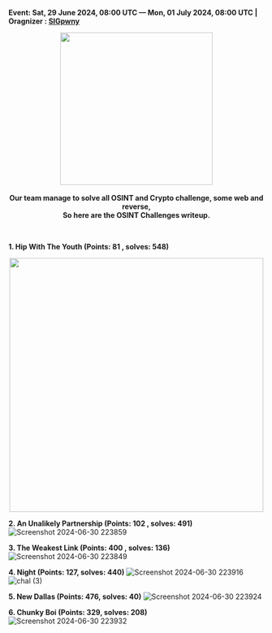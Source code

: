 **Event: Sat, 29 June 2024, 08:00 UTC — Mon, 01 July 2024, 08:00 UTC | Oragnizer : [SIGpwny](https://sigpwny.com/)**


<p align="center">
   <img src="https://encrypted-tbn0.gstatic.com/images?q=tbn:ANd9GcToidYwxY-F5UAqvWloL5-YNhiD_zz4RwH1Tg&s" width=300><br><br>
   <strong align="center">Our team manage to solve all OSINT and Crypto challenge, some web and reverse, <br>So here are the OSINT Challenges writeup.</strong>
</p>

<br>

**1. Hip With The Youth (Points: 81 , solves: 548)** 

<p align="center" width=300>
<img src="https://github.com/oneonlyzero/CTF-Writeup/assets/103404282/f2e8f5b8-e739-468a-92dd-87b351dd07c3" width=500>
</p>

**2. An Unalikely Partnership  (Points: 102 , solves: 491)**
![Screenshot 2024-06-30 223859](https://github.com/oneonlyzero/CTF-Writeup/assets/103404282/3d1ff4a4-dbbe-41cd-a8f0-c5082dec2eba)

**3. The Weakest Link (Points: 400 , solves: 136)**
![Screenshot 2024-06-30 223849](https://github.com/oneonlyzero/CTF-Writeup/assets/103404282/359e47ef-0a46-449b-92ac-28b3bb24bd7b)

**4. Night (Points: 127, solves: 440)**
![Screenshot 2024-06-30 223916](https://github.com/oneonlyzero/CTF-Writeup/assets/103404282/b7236932-4bf6-4b37-b857-9a9143f1579e)
![chal (3)](https://github.com/oneonlyzero/CTF-Writeup/assets/103404282/efeb9f23-9920-4e33-99ba-3e11ed9b3a64)


**5. New Dallas (Points: 476, solves: 40)**
![Screenshot 2024-06-30 223924](https://github.com/oneonlyzero/CTF-Writeup/assets/103404282/72047f7e-4434-47e6-bd70-b36439267dfe)

**6. Chunky Boi (Points: 329, solves: 208)**
![Screenshot 2024-06-30 223932](https://github.com/oneonlyzero/CTF-Writeup/assets/103404282/0d452bf8-d49a-459c-8b67-82d02d5e2097)


